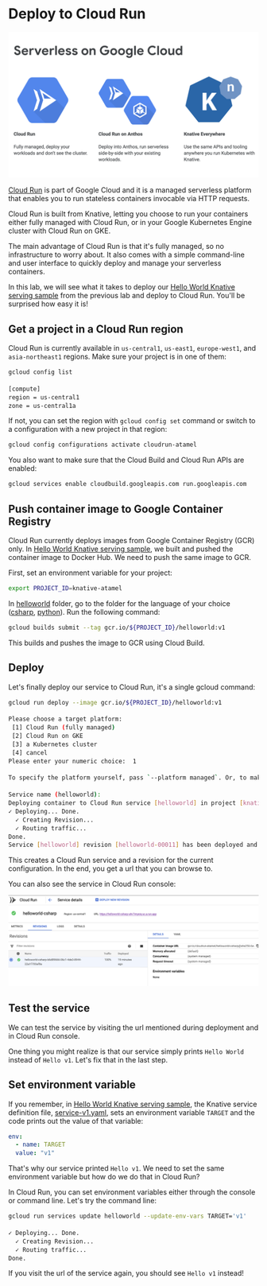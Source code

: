 # Deploy to Cloud Run

![Serverless on Google Cloud](./images/serverless-on-google-cloud.png)

[Cloud Run](https://cloud.google.com/run/) is part of Google Cloud and it is a managed serverless platform that enables you to run stateless containers invocable via HTTP requests.  

Cloud Run is built from Knative, letting you choose to run your containers either fully managed with Cloud Run, or in your Google Kubernetes Engine cluster with Cloud Run on GKE.

The main advantage of Cloud Run is that it's fully managed, so no infrastructure to worry about. It also comes with a simple command-line and user interface to quickly deploy and manage your serverless containers.

In this lab, we will see what it takes to deploy our [Hello World Knative serving sample](helloworldserving.md) from the previous lab and deploy to Cloud Run. You'll be surprised how easy it is!

## Get a project in a Cloud Run region

Cloud Run is currently available in `us-central1`, `us-east1`, `europe-west1`, and `asia-northeast1` regions. Make sure your project is in one of them:

```bash
gcloud config list

[compute]
region = us-central1
zone = us-central1a
```

If not, you can set the region with `gcloud config set` command or switch to a configuration with a new project in that region:

```bash
gcloud config configurations activate cloudrun-atamel
```

You also want to make sure that the Cloud Build and Cloud Run APIs are enabled:

```bash
gcloud services enable cloudbuild.googleapis.com run.googleapis.com
```

## Push container image to Google Container Registry

Cloud Run currently deploys images from Google Container Registry (GCR) only. In [Hello World Knative serving sample](helloworldserving.md), we built and pushed the container image to Docker Hub. We need to push the same image to GCR.

First, set an environment variable for your project:

```bash
export PROJECT_ID=knative-atamel
```

In [helloworld](../serving/helloworld/) folder, go to the folder for the language of your choice ([csharp](../serving/helloworld/csharp/), [python](../serving/helloworld/python/)). Run the following command:

```bash
gcloud builds submit --tag gcr.io/${PROJECT_ID}/helloworld:v1
```

This builds and pushes the image to GCR using Cloud Build.  

## Deploy

Let's finally deploy our service to Cloud Run, it's a single gcloud command:

```bash
gcloud run deploy --image gcr.io/${PROJECT_ID}/helloworld:v1

Please choose a target platform:
 [1] Cloud Run (fully managed)
 [2] Cloud Run on GKE
 [3] a Kubernetes cluster
 [4] cancel
Please enter your numeric choice:  1

To specify the platform yourself, pass `--platform managed`. Or, to make this the default target platform, run `gcloud config set run/platform managed`.

Service name (helloworld):
Deploying container to Cloud Run service [helloworld] in project [knative-atamel] region [europe-west1]
✓ Deploying... Done.
  ✓ Creating Revision...
  ✓ Routing traffic...
Done.
Service [helloworld] revision [helloworld-00011] has been deployed and is serving 100 percent of traffic at https://helloworld-paelpl5x6a-ew.a.run.app
```

This creates a Cloud Run service and a revision for the current configuration. In the end, you get a url that you can browse to.

You can also see the service in Cloud Run console:

![Cloud Run Console](./images/cloud-run-console.png)

## Test the service

We can test the service by visiting the url mentioned during deployment and in Cloud Run console. 

One thing you might realize is that our service simply prints `Hello World` instead of `Hello v1`. Let's fix that in the last step.

## Set environment variable

If you remember, in [Hello World Knative serving sample](helloworldserving.md), the Knative service definition file, [service-v1.yaml](../serving/helloworld/service-v1.yaml), sets an environment variable `TARGET` and the code prints out the value of that variable:

```yaml
env:
  - name: TARGET
  value: "v1"
```

That's why our service printed `Hello v1`. We need to set the same environment variable but how do we do that in Cloud Run?

In Cloud Run, you can set environment variables either through the console or command line. Let's try the command line:

```bash
gcloud run services update helloworld --update-env-vars TARGET='v1'

✓ Deploying... Done.
  ✓ Creating Revision...
  ✓ Routing traffic...
Done.
```

If you visit the url of the service again, you should see `Hello v1` instead!
